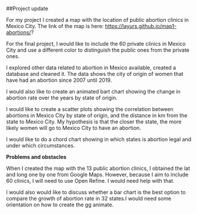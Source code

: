 ##Project update

For my project I created a map  with the location of public abortion clinics in Mexico City. The link of the map is here: https://layurs.github.io/map1-abortions/? 

For the final project, I would like to include the 60 private clinics in Mexico City and use a different color to distinguish the public ones from the private ones. 

I explored other data related to abortion in Mexico available, created a database and cleaned it. The data shows the city of origin of women that have had an abortion since 2007 until 2019. 


I would also like to create an animated bart chart showing the change in abortion rate over the years  by state of origin. 

I would like to create a scatter plots showing the correlation between abortions in Mexico City by state of origin, and the distance in km from the state to Mexico City. My hypothesis is that the closer the state, the more likely women will go to Mexico City to have an abortion.
 

I would like to do a chord chart showing in which states is abortion legal and under which circumstances. 

**Problems and obstacles**

When I created the map with the 13 public abortion clinics, I obtained the lat and long one by one from Google Maps. However, because I aim to include 60 clinics, I will need to use Open Refine. I would need help with that. 

I would also would like to discuss whether a bar chart is the best option to compare the growth of abortion rate in 32 states.I would need some orientation on how to create the gg animate.  
